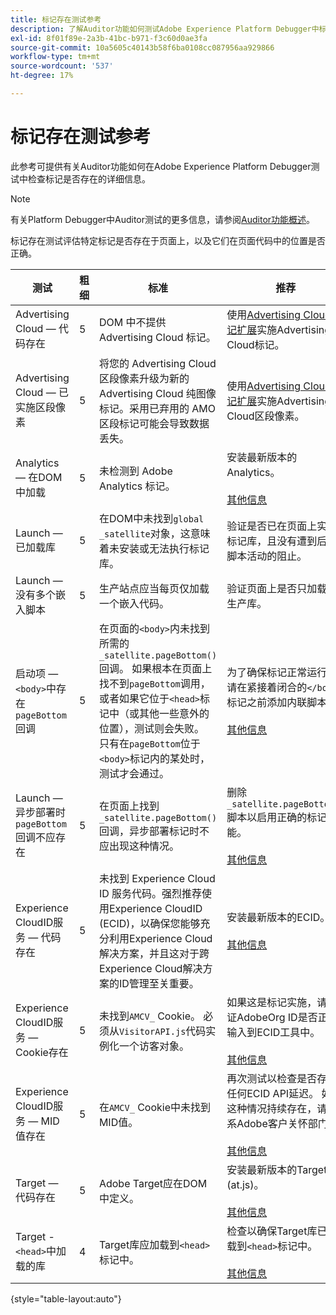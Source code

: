 ```yaml
---
title: 标记存在测试参考
description: 了解Auditor功能如何测试Adobe Experience Platform Debugger中标记是否存在。
exl-id: 8f01f89e-2a3b-41bc-b971-f3c60d0ae3fa
source-git-commit: 10a5605c40143b58f6ba0108cc087956aa929866
workflow-type: tm+mt
source-wordcount: '537'
ht-degree: 17%

---
```


# 标记存在测试参考

此参考可提供有关Auditor功能如何在Adobe Experience Platform Debugger测试中检查标记是否存在的详细信息。

>[!NOTE]
>
>有关Platform Debugger中Auditor测试的更多信息，请参阅[Auditor功能概述](./overview.md)。

标记存在测试评估特定标记是否存在于页面上，以及它们在页面代码中的位置是否正确。

| 测试 | 粗细 | 标准 | 推荐 |
| --- | --- | --- | --- |
| Advertising Cloud — 代码存在 | 5 | DOM 中不提供 Advertising Cloud 标记。 | 使用[Advertising Cloud标记扩展](../../destinations/catalog/advertising/adobe-advertising-cloud.md)实施Advertising Cloud标记。 |
| Advertising Cloud — 已实施区段像素 | 5 | 将您的 Advertising Cloud 区段像素升级为新的 Advertising Cloud 纯图像标记。采用已弃用的 AMO 区段标记可能会导致数据丢失。 | 使用[Advertising Cloud标记扩展](../../destinations/catalog/advertising/adobe-advertising-cloud.md)实施Advertising Cloud区段像素。 |
| Analytics — 在DOM中加载 | 5 | 未检测到 Adobe Analytics 标记。 | 安装最新版本的Analytics。 <br><br>[其他信息](https://experienceleague.adobe.com/docs/analytics/implementation/home.html) |
| Launch — 已加载库 | 5 | 在DOM中未找到`global _satellite`对象，这意味着未安装或无法执行标记库。 | 验证是否已在页面上实施标记库，且没有遭到后续脚本活动的阻止。 |
| Launch — 没有多个嵌入脚本 | 5 | 生产站点应当每页仅加载一个嵌入代码。 | 验证页面上是否只加载了生产库。 |
| 启动项 — `<body>`中存在`pageBottom`回调 | 5 | 在页面的`<body>`内未找到所需的`_satellite.pageBottom()`回调。 如果根本在页面上找不到`pageBottom`调用，或者如果它位于`<head>`标记中（或其他一些意外的位置），测试则会失败。 只有在`pageBottom`位于`<body>`标记内的某处时，测试才会通过。 | 为了确保标记正常运行，请在紧接着闭合的`</body>`标记之前添加内联脚本。<br><br>[其他信息](../../tags/ui/client-side/asynchronous-deployment.md) |
| Launch — 异步部署时`pageBottom`回调不应存在 | 5 | 在页面上找到`_satellite.pageBottom()`回调，异步部署标记时不应出现这种情况。 | 删除`_satellite.pageBottom()`脚本以启用正确的标记功能。 <br><br>[其他信息](../../tags/ui/client-side/asynchronous-deployment.md) |
| Experience CloudID服务 — 代码存在 | 5 | 未找到 Experience Cloud ID 服务代码。强烈推荐使用Experience CloudID (ECID)，以确保您能够充分利用Experience Cloud解决方案，并且这对于跨Experience Cloud解决方案的ID管理至关重要。 | 安装最新版本的ECID。<br><br>[其他信息](https://experienceleague.adobe.com/docs/id-service/using/intro/overview.html?lang=zh-Hans) |
| Experience CloudID服务 — Cookie存在 | 5 | 未找到`AMCV_` Cookie。 必须从`VisitorAPI.js`代码实例化一个访客对象。 | 如果这是标记实施，请验证AdobeOrg ID是否正确输入到ECID工具中。 <br><br>[其他信息](https://experienceleague.adobe.com/docs/id-service/using/intro/cookies.html) |
| Experience CloudID服务 — MID值存在 | 5 | 在`AMCV_` Cookie中未找到MID值。 | 再次测试以检查是否存在任何ECID API延迟。 如果这种情况持续存在，请联系Adobe客户关怀部门。 <br><br>[其他信息](https://experienceleague.adobe.com/docs/id-service/using/intro/cookies.html) |
| Target — 代码存在 | 5 | Adobe Target应在DOM中定义。 | 安装最新版本的Target (at.js)。 <br><br>[其他信息](https://experienceleague.adobe.com/docs/target/using/implement-target/implementing-target.html) |
| Target - `<head>`中加载的库 | 4 | Target库应加载到`<head>`标记中。 | 检查以确保Target库已加载到`<head>`标记中。 <br><br>[其他信息](https://experienceleague.adobe.com/docs/target/using/implement-target/implementing-target.html) |

{style="table-layout:auto"}
